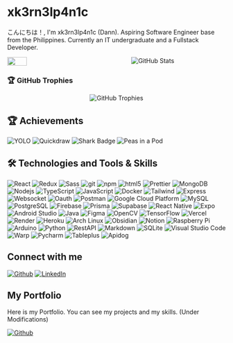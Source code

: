 # xk3rn3lp4n1c

こんにちは！, I'm xk3rn3lp4n1c (Dann). Aspiring Software Engineer base from the Philippines. Currently an IT undergraduate and a Fullstack Developer.

<div style="display: flex; flex-direction: row; justify-items: center; width: 100%; gap: 1rem;">

<img style="width: 30%;" src="https://stats.dooboo.io/api/github-stats-advanced?login=xk3rn3lp4n1c"/>
<img src="https://github-readme-streak-stats.herokuapp.com/?user=xk3rn3lp4n1c&theme=gruvbox&hide_border=true&v2" style="margin: 0 auto; display: block;" alt="GitHub Stats" />

</div>

### 🏆 GitHub Trophies

<div style="display: flex; flex-direction: column; justify-content: center; width: 100%; gap: 1rem;">
<img src="https://stats.hyo.dev/api/github-trophies?login=xk3rn3lp4n1c" style="margin: 0 auto; display: inline-block;" alt="GitHub Trophies" />
</div>

## 🏆 Achievements

![YOLO](https://img.shields.io/badge/-YOLO-orange.svg?style=flat-square&logo=github)
![Quickdraw](https://img.shields.io/badge/-Quickdraw-yellow.svg?style=flat-square&logo=github)
![Shark Badge](https://img.shields.io/badge/-Shark-blue.svg?style=flat-square&logo=github)
![Peas in a Pod](https://img.shields.io/badge/-Peas-green.svg?style=flat-square&logo=github)

## 🛠️ Technologies and Tools & Skills

<div>
	<img alt="React" src="https://img.shields.io/badge/-React-45b8d8.svg?style=flat-square&logo=react&logoColor=white" />
	<img alt="Redux" src="https://img.shields.io/badge/-Redux-764ABC.svg?style=flat-square&logo=redux&logoColor=white" />
	<img alt="Sass" src="https://img.shields.io/badge/-Sass-CC6699.svg?style=flat-square&logo=sass&logoColor=white" />
	<img alt="git" src="https://img.shields.io/badge/-Git-F05032.svg?style=flat-square&logo=git&logoColor=white" />
	<img alt="npm" src="https://img.shields.io/badge/-NPM-CB3837.svg?style=flat-square&logo=npm&logoColor=white" />
	<img alt="html5" src="https://img.shields.io/badge/-HTML5-E34F26.svg?style=flat-square&logo=html5&logoColor=white" />
	<img alt="Prettier" src="https://img.shields.io/badge/-Prettier-F7B93E.svg?style=flat-square&logo=prettier&logoColor=white" />
	<img alt="MongoDB" src="https://img.shields.io/badge/-MongoDB-13aa52.svg?style=flat-square&logo=mongodb&logoColor=white" />
	<img alt="Nodejs" src="https://img.shields.io/badge/-Nodejs-43853d.svg?style=flat-square&logo=Node.js&logoColor=white" />
	<img alt="TypeScript" src="https://img.shields.io/badge/-TypeScript-007ACC.svg?style=flat-square&logo=Node.js&logoColor=white" />
	<img alt="JavaScript" src="https://img.shields.io/badge/-JavaScript-F7DF1E.svg?style=flat-square&logo=javascript&logoColor=black" />
	<img alt="Docker" src="https://img.shields.io/badge/-Docker-46a2f1.svg?style=flat-square&logo=docker&logoColor=white" />
	<img alt="Tailwind" src="https://img.shields.io/badge/-Tailwind-06B6D4.svg?style=flat-square&logo=tailwindcss&logoColor=white" />
	<img alt="Express" src="https://img.shields.io/badge/-Express-202020.svg?style=flat-square&logo=express&logoColor=white" />
	<img alt="Websocket" src="https://img.shields.io/badge/-Websocket-010101.svg?style=flat-square&logo=websocket&logoColor=white" />
	<img alt="Oauth" src="https://img.shields.io/badge/-Oauth-202020.svg?style=flat-square&logo=oauth&logoColor=white" />
	<img alt="Postman" src="https://img.shields.io/badge/-Postman-FF6C37.svg?style=flat-square&logo=postman&logoColor=white" />
	<img alt="Google Cloud Platform" src="https://img.shields.io/badge/-Google_Cloud_Platform-1a73e8.svg?style=flat-square&logo=google-cloud&logoColor=white" />
	<img alt="MySQL" src="https://img.shields.io/badge/-MySQL-4479A1.svg?style=flat-square&logo=mysql&logoColor=white" />
	<img alt="PostgreSQL" src="https://img.shields.io/badge/-PostgreSQL-336791.svg?style=flat-square&logo=postgresql&logoColor=white" />
	<img alt="Firebase" src="https://img.shields.io/badge/-Firebase-FFCA28.svg?style=flat-square&logo=firebase&logoColor=white" />
	<img alt="Prisma" src="https://img.shields.io/badge/-Prisma-2D3748.svg?style=flat-square&logo=prisma&logoColor=white" />
	<img alt="Supabase" src="https://img.shields.io/badge/-Supabase-3ECF8E.svg?style=flat-square&logo=supabase&logoColor=white" />
	<img alt="React Native" src="https://img.shields.io/badge/-React_Native-61DAFB.svg?style=flat-square&logo=react&logoColor=white" />
	<img alt="Expo" src="https://img.shields.io/badge/-Expo-000020.svg?style=flat-square&logo=expo&logoColor=white" />
	<img alt="Android Studio" src="https://img.shields.io/badge/-Android_Studio-3DDC84.svg?style=flat-square&logo=android-studio&logoColor=white" />
	<img alt="Java" src="https://img.shields.io/badge/-Java-007396.svg?style=flat-square&logo=java&logoColor=white" />
	<img alt="Figma" src="https://img.shields.io/badge/-Figma-F24E1E.svg?style=flat-square&logo=figma&logoColor=white" />
	<img alt="OpenCV" src="https://img.shields.io/badge/-OpenCV-5C3EE8.svg?style=flat-square&logo=opencv&logoColor=white" />
	<img alt="TensorFlow" src="https://img.shields.io/badge/-TensorFlow-FF6F00.svg?style=flat-square&logo=tensorflow&logoColor=white" />
	<img alt="Vercel" src="https://img.shields.io/badge/-Vercel-202020.svg?style=flat-square&logo=vercel&logoColor=white" />
	<img alt="Render" src="https://img.shields.io/badge/-Render-46E3B7.svg?style=flat-square&logo=render&logoColor=white" />
	<img alt="Heroku" src="https://img.shields.io/badge/-Heroku-430098.svg?style=flat-square&logo=heroku&logoColor=white" />
	<img alt="Arch Linux" src="https://img.shields.io/badge/-Arch_Linux-1793D1.svg?style=flat-square&logo=arch-linux&logoColor=white" />
	<img alt="Obsidian" src="https://img.shields.io/badge/-Obsidian-483699.svg?style=flat-square&logo=obsidian&logoColor=white" />
	<img alt="Notion" src="https://img.shields.io/badge/-Notion-202020.svg?style=flat-square&logo=notion&logoColor=white" />
	<img alt="Raspberry Pi" src="https://img.shields.io/badge/-Raspberry_Pi-C51A4A.svg?style=flat-square&logo=Raspberry-Pi" />
	<img alt="Arduino" src="https://img.shields.io/badge/-Arduino-00979D.svg?style=flat-square&logo=Arduino&logoColor=white" />
	<img alt="Python" src="https://img.shields.io/badge/-Python-3776AB.svg?style=flat-square&logo=python&logoColor=white" />
	<img alt="RestAPI" src="https://img.shields.io/badge/-RestAPI-202020.svg?style=flat-square&logo=restapi&logoColor=white" />
	<img alt="Markdown" src="https://img.shields.io/badge/-Markdown-202020.svg?style=flat-square&logo=markdown&logoColor=white" />
	<img alt="SQLite" src="https://img.shields.io/badge/-SQLite-003B57.svg?style=flat-square&logo=sqlite&logoColor=white" />
	<img alt="Visual Studio Code" src="https://img.shields.io/badge/-Visual_Studio_Code-007ACC.svg?style=flat-square&logo=visual-studio-code&logoColor=white" />
	<img alt="Warp" src="https://img.shields.io/badge/-Warp-202020.svg?style=flat-square&logo=warp&logoColor=white" />
	<img alt="Pycharm" src="https://img.shields.io/badge/-Pycharm-202020.svg?style=flat-square&logo=pycharm&logoColor=white" />
	<img alt="Tableplus" src="https://img.shields.io/badge/-TablePlus-202020.svg?style=flat-square&logo=tableplus&logoColor=white" />
	<img alt="Apidog" src="https://img.shields.io/badge/-Apidog-202020.svg?style=flat-square&logo=apidog&logoColor=white" />

</div>

## Connect with me

<a href="https://github.com/xk3rn3lp4n1c" target="_blank"><img alt="Github" src="https://img.shields.io/badge/GitHub-%23202020.svg?&style=for-the-badge&logo=Github&logoColor=white" /></a>
<a href="https://www.linkedin.com/in/-itsdg" target="_blank"><img alt="LinkedIn" src="https://img.shields.io/badge/LinkedIn-%230077B5.svg?&style=for-the-badge&logo=linkedin&logoColor=white" /></a>

## My Portfolio

Here is my Portfolio. You can see my projects and my skills. (Under Modifications)

<a href="https://itsrabayadg.com" target="_blank"><img alt="Github" src="https://img.shields.io/badge/Portfolio-%23202020.svg?&style=for-the-badge&logoColor=white" /></a>

